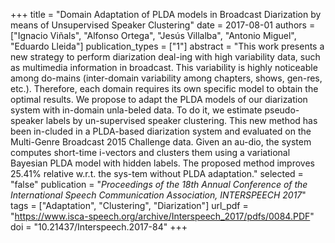 +++
title = "Domain Adaptation of PLDA models in Broadcast Diarization by means of Unsupervised Speaker Clustering"
date = 2017-08-01
authors = ["Ignacio Viñals", "Alfonso Ortega", "Jesús Villalba", "Antonio Miguel", "Eduardo Lleida"]
publication_types = ["1"]
abstract = "This work presents a new strategy to perform diarization deal-ing with high variability data, such as multimedia information in broadcast. This variability is highly noticeable among do-mains (inter-domain variability among chapters, shows, gen-res, etc.). Therefore, each domain requires its own specific model to obtain the optimal results. We propose to adapt the PLDA models of our diarization system with in-domain unla-beled data. To do it, we estimate pseudo-speaker labels by un-supervised speaker clustering. This new method has been in-cluded in a PLDA-based diarization system and evaluated on the Multi-Genre Broadcast 2015 Challenge data. Given an au-dio, the system computes short-time i-vectors and clusters them using a variational Bayesian PLDA model with hidden labels. The proposed method improves 25.41% relative w.r.t. the sys-tem without PLDA adaptation."
selected = "false"
publication = "*Proceedings of the 18th Annual Conference of the International Speech Communication Association, INTERSPEECH 2017*"
tags = ["Adaptation", "Clustering", "Diarization"]
url_pdf = "https://www.isca-speech.org/archive/Interspeech_2017/pdfs/0084.PDF"
doi = "10.21437/Interspeech.2017-84"
+++

